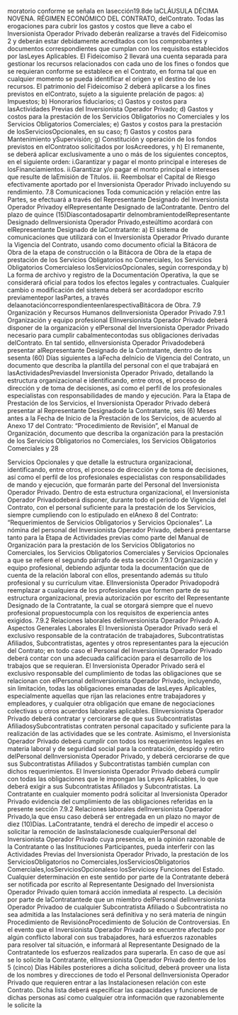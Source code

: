 moratorio conforme se señala en lasección19.8de laCLÁUSULA DÉCIMA NOVENA. RÉGIMEN ECONÓMICO DEL
CONTRATO, delContrato.
Todas las erogaciones para cubrir los gastos y costos que lleve a cabo el Inversionista Operador Privado deberán
realizarse a través del Fideicomiso 2 y deberán estar debidamente acreditados con los comprobantes y documentos
correspondientes que cumplan con los requisitos establecidos por lasLeyes Aplicables.
El Fideicomiso 2 llevará una cuenta separada para gestionar los recursos relacionados con cada uno de los fines o
fondos que se requieran conforme se establece en el Contrato, en forma tal que en cualquier momento se pueda
identificar el origen y el destino de los recursos.
El patrimonio del Fideicomiso 2 deberá aplicarse a los fines previstos en elContrato, sujeto a la siguiente prelación de
pagos:
a) Impuestos;
b) Honorarios fiduciarios;
c) Gastos y costos para lasActividades Previas del Inversionista Operador Privado;
d) Gastos y costos para la prestación de los Servicios Obligatorios no Comerciales y los Servicios Obligatorios
Comerciales;
e) Gastos y costos para la prestación de losServiciosOpcionales, en su caso;
f) Gastos y costos para Mantenimiento ySupervisión;
g) Constitución y operación de los fondos previstos en elContratoo solicitados por losAcreedores, y
h) El remanente, se deberá aplicar exclusivamente a uno o más de los siguientes conceptos, en el siguiente
orden:
i.Garantizar y pagar el monto principal e intereses de losFinanciamientos.
ii.Garantizar y/o pagar el monto principal e intereses que resulte de laEmisión de Títulos.
iii. Reembolsar el Capital de Riesgo efectivamente aportado por el Inversionista Operador Privado incluyendo
su rendimiento.
7.8 Comunicaciones
Toda comunicación y relación entre las Partes, se efectuará a través del Representante Designado del Inversionista
Operador Privadoy elRepresentante Designado de laContratante.
Dentro del plazo de quince (15)Díascontadosapartir delnombramientodelRepresentante Designado delInversionista
Operador Privado,esteúltimo acordará con elRepresentante Designado de laContratante:
a) El sistema de comunicaciones que utilizará con el Inversionista Operador Privado durante la Vigencia del
Contrato, usando como documento oficial la Bitácora de Obra de la etapa de construcción o la Bitácora de
Obra de la etapa de prestación de los Servicios Obligatorios no Comerciales, los Servicios Obligatorios
Comercialeso losServiciosOpcionales, según corresponda,y
b) La forma de archivo y registro de la Documentación Operativa, la que se considerará oficial para todos los
efectos legales y contractuales. Cualquier cambio o modificación del sistema deberá ser acordadopor escrito
previamentepor lasPartes, a través delaanotacióncorrespondienteenlarespectivaBitácora de Obra.
7.9 Organización y Recursos Humanos delInversionista Operador Privado
7.9.1 Organización y equipo profesional
ElInversionista Operador Privado deberá disponer de la organización y elPersonal del Inversionista Operador Privado
necesario para cumplir cabalmentecontodas sus obligaciones derivadas delContrato.
En tal sentido, elInversionista Operador Privadodeberá presentar alRepresentante Designado de la Contratante, dentro
de los sesenta (60) Días siguientes a laFecha deInicio de Vigencia del Contrato, un documento que describa la plantilla
del personal con el que trabajará en lasActividadesPreviasdel Inversionista Operador Privado, detallando la estructura
organizacional e identificando, entre otros, el proceso de dirección y de toma de decisiones, así como el perfil de los
profesionales especialistas con responsabilidades de mando y ejecución.
Para la Etapa de Prestación de los Servicios, el Inversionista Operador Privado deberá presentar al Representante
Designadode la Contratante, seis (6) Meses antes a la Fecha de Inicio de la Prestación de los Servicios, de acuerdo al
Anexo 17 del Contrato: “Procedimiento de Revisión”, el Manual de Organización, documento que describa la
organización para la prestación de los Servicios Obligatorios no Comerciales, los Servicios Obligatorios Comerciales y
28

Servicios Opcionales y que detalle la estructura organizacional, identificando, entre otros, el proceso de dirección y de
toma de decisiones, así como el perfil de los profesionales especialistas con responsabilidades de mando y ejecución,
que formarán parte del Personal del Inversionista Operador Privado.
Dentro de esta estructura organizacional, el Inversionista Operador Privadodeberá disponer, durante todo el periodo de
Vigencia del Contrato, con el personal suficiente para la prestación de los Servicios, siempre cumpliendo con lo
estipulado en elAnexo 8 del Contrato: “Requerimientos de Servicios Obligatorios y Servicios Opcionales”.
La nómina del personal del Inversionista Operador Privado, deberá presentarse tanto para la Etapa de Actividades
previas como parte del Manual de Organización para la prestación de los Servicios Obligatorios no Comerciales, los
Servicios Obligatorios Comerciales y Servicios Opcionales a que se refiere el segundo párrafo de esta sección 7.9.1
Organización y equipo profesional, debiendo adjuntar toda la documentación que de cuenta de la relación laboral con
ellos, presentando además su título profesional y su currículum vitae.
ElInversionista Operador Privadopodrá reemplazar a cualquiera de los profesionales que formen parte de su estructura
organizacional, previa autorización por escrito del Representante Designado de la Contratante, la cual se otorgará
siempre que el nuevo profesional propuestocumpla con los requisitos de experiencia antes exigidos.
7.9.2 Relaciones laborales delInversionista Operador Privado
A. Aspectos Generales Laborales
El Inversionista Operador Privado será el exclusivo responsable de la contratación de trabajadores, Subcontratistas
Afiliados, Subcontratistas, agentes y otros representantes para la ejecución del Contrato; en todo caso el Personal del
Inversionista Operador Privado deberá contar con una adecuada calificación para el desarrollo de los trabajos que se
requieran. El Inversionista Operador Privado será el exclusivo responsable del cumplimiento de todas las obligaciones
que se relacionan con elPersonal delInversionista Operador Privado, incluyendo, sin limitación, todas las obligaciones
emanadas de lasLeyes Aplicables, especialmente aquellas que rijan las relaciones entre trabajadores y empleadores, y
cualquier otra obligación que emane de negociaciones colectivas u otros acuerdos laborales aplicables.
ElInversionista Operador Privado deberá contratar y cerciorarse de que sus Subcontratistas AfiliadosySubcontratistas
contraten personal capacitado y suficiente para la realización de las actividades que se les contrate. Asimismo, el
Inversionista Operador Privado deberá cumplir con todos los requerimientos legales en materia laboral y de seguridad
social para la contratación, despido y retiro delPersonal delInversionista Operador Privado, y deberá cerciorarse de que
sus Subcontratistas Afiliados y Subcontratistas también cumplan con dichos requerimientos. El Inversionista Operador
Privado deberá cumplir con todas las obligaciones que le impongan las Leyes Aplicables, lo que deberá exigir a sus
Subcontratistas Afiliados y Subcontratistas. La Contratante en cualquier momento podrá solicitar al Inversionista
Operador Privado evidencia del cumplimiento de las obligaciones referidas en la presente sección 7.9.2 Relaciones
laborales delInversionista Operador Privado,la que ensu caso deberá ser entregada en un plazo no mayor de diez
(10)Días.
LaContratante, tendrá el derecho de impedir el acceso o solicitar la remoción de lasInstalacionesde cualquierPersonal
del Inversionista Operador Privado cuya presencia, en la opinión razonable de la Contratante o las Instituciones
Participantes, pueda interferir con las Actividades Previas del Inversionista Operador Privado, la prestación de los
ServiciosObligatorios no Comerciales,losServiciosObligatorios Comerciales,losServiciosOpcionaleso losServiciosy
Funciones del Estado. Cualquier determinación en este sentido por parte de la Contratante deberá ser notificada por
escrito al Representante Designado del Inversionista Operador Privado quien tomará acción inmediata al respecto. La
decisión por parte de laContratantede que un miembro delPersonal delInversionista Operador Privadoo de cualquier
Subcontratista Afiliado o Subcontratista no sea admitida a las Instalaciones será definitiva y no será materia de ningún
Procedimiento de RevisiónoProcedimiento de Solución de Controversias.
En el evento que el Inversionista Operador Privado se encuentre afectado por algún conflicto laboral con sus
trabajadores, hará esfuerzos razonables para resolver tal situación, e informará al Representante Designado de la
Contratantede los esfuerzos realizados para superarla.
En caso de que así se lo solicite la Contratante, elInversionista Operador Privado dentro de los 5 (cinco) Días Hábiles
posteriores a dicha solicitud, deberá proveer una lista de los nombres y direcciones de todo el Personal delInversionista
Operador Privado que requieren entrar a las Instalacionesen relación con este Contrato. Dicha lista deberá especificar
las capacidades y funciones de dichas personas así como cualquier otra información que razonablemente le solicite la
